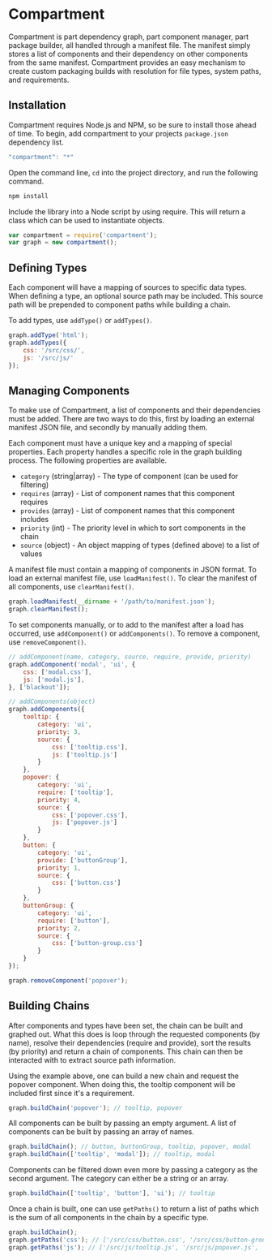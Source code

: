 # Compartment #

Compartment is part dependency graph, part component manager, part package builder, all handled through a manifest file. The manifest simply stores a list of components and their dependency on other components from the same manifest. Compartment provides an easy mechanism to create custom packaging builds with resolution for file types, system paths, and requirements.

## Installation ##

Compartment requires Node.js and NPM, so be sure to install those ahead of time. To begin, add compartment to your projects `package.json` dependency list.

```javascript
"compartment": "*"
```

Open the command line, `cd` into the project directory, and run the following command.

```bash
npm install
```

Include the library into a Node script by using require. This will return a class which can be used to instantiate objects.

```javascript
var compartment = require('compartment');
var graph = new compartment();
```

## Defining Types ##

Each component will have a mapping of sources to specific data types. When defining a type, an optional source path may be included. This source path will be prepended to component paths while building a chain.

To add types, use `addType()` or `addTypes()`.

```javascript
graph.addType('html');
graph.addTypes({
    css: '/src/css/',
    js: '/src/js/'
});
```

## Managing Components ##

To make use of Compartment, a list of components and their dependencies must be added. There are two ways to do this, first by loading an external manifest JSON file, and secondly by manually adding them.

Each component must have a unique key and a mapping of special properties. Each property handles a specific role in the graph building process. The following properties are available.

* `category` (string|array) - The type of component (can be used for filtering)
* `requires` (array) - List of component names that this component requires
* `provides` (array) - List of component names that this component includes
* `priority` (int) - The priority level in which to sort components in the chain
* `source` (object) - An object mapping of types (defined above) to a list of values

A manifest file must contain a mapping of components in JSON format. To load an external manifest file, use `loadManifest()`. To clear the manifest of all components, use `clearManifest()`.

```javascript
graph.loadManifest(__dirname + '/path/to/manifest.json');
graph.clearManifest();
```

To set components manually, or to add to the manifest after a load has occurred, use `addComponent()` or `addComponents()`. To remove a component, use `removeComponent()`.

```javascript
// addComponent(name, category, source, require, provide, priority)
graph.addComponent('modal', 'ui', { 
    css: ['modal.css'],
    js: ['modal.js'],
}, ['blackout']);

// addComponents(object)
graph.addComponents({
    tooltip: {
        category: 'ui',
        priority: 3,
        source: {
            css: ['tooltip.css'],
            js: ['tooltip.js']
        }
    },
    popover: {
        category: 'ui',
        require: ['tooltip'],
        priority: 4,
        source: {
            css: ['popover.css'],
            js: ['popover.js']
        }
    },
    button: {
        category: 'ui',
        provide: ['buttonGroup'],
        priority: 1,
        source: {
            css: ['button.css']
        }
    },
    buttonGroup: {
        category: 'ui',
        require: ['button'],
        priority: 2,
        source: {
            css: ['button-group.css']
        }
    }
});

graph.removeComponent('popover');
```

## Building Chains ##

After components and types have been set, the chain can be built and graphed out. What this does is loop through the requested components (by name), resolve their dependencies (require and provide), sort the results (by priority) and return a chain of components. This chain can then be interacted with to extract source path information.

Using the example above, one can build a new chain and request the popover component. When doing this, the tooltip component will be included first since it's a requirement.

```javascript
graph.buildChain('popover'); // tooltip, popover
```

All components can be built by passing an empty argument. A list of components can be built by passing an array of names.

```javascript
graph.buildChain(); // button, buttonGroup, tooltip, popover, modal
graph.buildChain(['tooltip', 'modal']); // tooltip, modal
```

Components can be filtered down even more by passing a category as the second argument. The category can either be a string or an array.

```javascript
graph.buildChain(['tooltip', 'button'], 'ui'); // tooltip
```

Once a chain is built, one can use `getPaths()` to return a list of paths which is the sum of all components in the chain by a specific type.

```javascript
graph.buildChain();
graph.getPaths('css'); // ['/src/css/button.css', '/src/css/button-group.css', '/src/css/tooltip.css', '/src/css/popover.css', '/src/css/modal.css']
graph.getPaths('js'); // ['/src/js/tooltip.js', '/src/js/popover.js', '/src/js/modal.js']
```
